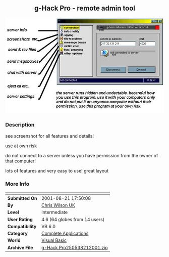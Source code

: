 ﻿<div align="center">

## g\-Hack Pro \- remote admin tool

<img src="PIC20018211314414048.jpg">
</div>

### Description

see screenshot for all features and details!

use at own risk

do not connect to a server unless you have permission from the owner of that computer!

lots of features and very easy to use! great layout
 
### More Info
 


<span>             |<span>
---                |---
**Submitted On**   |2001-08-21 17:50:08
**By**             |[Chris Wilson UK](https://github.com/Planet-Source-Code/PSCIndex/blob/master/ByAuthor/chris-wilson-uk.md)
**Level**          |Intermediate
**User Rating**    |4.6 (64 globes from 14 users)
**Compatibility**  |VB 6\.0
**Category**       |[Complete Applications](https://github.com/Planet-Source-Code/PSCIndex/blob/master/ByCategory/complete-applications__1-27.md)
**World**          |[Visual Basic](https://github.com/Planet-Source-Code/PSCIndex/blob/master/ByWorld/visual-basic.md)
**Archive File**   |[g\-Hack Pro250538212001\.zip](https://github.com/Planet-Source-Code/chris-wilson-uk-g-hack-pro-remote-admin-tool__1-26447/archive/master.zip)








